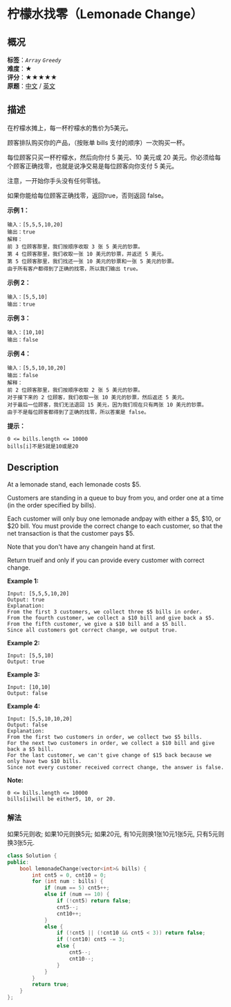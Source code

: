 # 柠檬水找零（Lemonade Change）
## 概况
**标签**：*`Array`*  *`Greedy`*<br>
**难度**：★<br>
**评分**：★★★★★<br>
**原题**：[中文](https://leetcode-cn.com/problems/lemonade-change) / [英文](https://leetcode.com/problems/lemonade-change)
## 描述

在柠檬水摊上，每一杯柠檬水的售价为5美元。



顾客排队购买你的产品，（按账单 bills 支付的顺序）一次购买一杯。



每位顾客只买一杯柠檬水，然后向你付 5 美元、10 美元或 20 美元。你必须给每个顾客正确找零，也就是说净交易是每位顾客向你支付 5 美元。



注意，一开始你手头没有任何零钱。



如果你能给每位顾客正确找零，返回true，否则返回 false。



**示例 1：**

```
输入：[5,5,5,10,20]
输出：true
解释：
前 3 位顾客那里，我们按顺序收取 3 张 5 美元的钞票。
第 4 位顾客那里，我们收取一张 10 美元的钞票，并返还 5 美元。
第 5 位顾客那里，我们找还一张 10 美元的钞票和一张 5 美元的钞票。
由于所有客户都得到了正确的找零，所以我们输出 true。
```




**示例 2：**

```
输入：[5,5,10]
输出：true
```


**示例 3：**

```
输入：[10,10]
输出：false
```




**示例 4：**

```
输入：[5,5,10,10,20]
输出：false
解释：
前 2 位顾客那里，我们按顺序收取 2 张 5 美元的钞票。
对于接下来的 2 位顾客，我们收取一张 10 美元的钞票，然后返还 5 美元。
对于最后一位顾客，我们无法退回 15 美元，因为我们现在只有两张 10 美元的钞票。
由于不是每位顾客都得到了正确的找零，所以答案是 false。
```

**提示：**







	0 <= bills.length <= 10000
	bills[i]不是5就是10或是20





## Description

At a lemonade stand, each lemonade costs $5.



Customers are standing in a queue to buy from you, and order one at a time (in the order specified by bills).



Each customer will only buy one lemonade andpay with either a $5, $10, or $20 bill. You must provide the correct change to each customer, so that the net transaction is that the customer pays $5.



Note that you don&#39;t have any changein hand at first.



Return trueif and only if you can provide every customer with correct change.









**Example 1:**

```
Input: [5,5,5,10,20]
Output: true
Explanation: 
From the first 3 customers, we collect three $5 bills in order.
From the fourth customer, we collect a $10 bill and give back a $5.
From the fifth customer, we give a $10 bill and a $5 bill.
Since all customers got correct change, we output true.
```






**Example 2:**

```
Input: [5,5,10]
Output: true
```





**Example 3:**

```
Input: [10,10]
Output: false
```






**Example 4:**

```
Input: [5,5,10,10,20]
Output: false
Explanation: 
From the first two customers in order, we collect two $5 bills.
For the next two customers in order, we collect a $10 bill and give back a $5 bill.
For the last customer, we can't give change of $15 back because we only have two $10 bills.
Since not every customer received correct change, the answer is false.
```

**Note:**







	0 <= bills.length <= 10000
	bills[i]will be either5, 10, or 20.





### 解法
如果5元则收; 如果10元则换5元; 如果20元, 有10元则换1张10元1张5元, 只有5元则换3张5元. 
```c++
class Solution {
public:
    bool lemonadeChange(vector<int>& bills) {
        int cnt5 = 0, cnt10 = 0;
        for (int num : bills) {
            if (num == 5) cnt5++;
            else if (num == 10) {
                if (!cnt5) return false;
                cnt5--;
                cnt10++;
            }
            else {
                if (!cnt5 || (!cnt10 && cnt5 < 3)) return false;
                if (!cnt10) cnt5 -= 3;
                else {
                    cnt5--;
                    cnt10--;
                }
            }
        }
        return true;
    }
};
```



